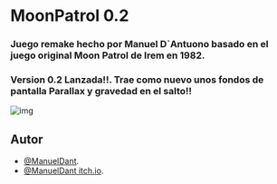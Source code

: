 # MoonPatrol 0.2
### Juego remake hecho por Manuel D`Antuono basado en el juego original Moon Patrol de Irem en 1982.


### Version 0.2 Lanzada!!. Trae como nuevo unos fondos de pantalla Parallax y gravedad en el salto!!

![img](https://github.com/ManuelDant/MoonPatrol/blob/main/Moon_Patrol_Dantuono/rsc/backgroundParallax.png)

## Autor

- [@ManuelDant](https://www.github.com/ManuelDant).
- [@ManuelDant itch.io](https://manueldant.itch.io/).

